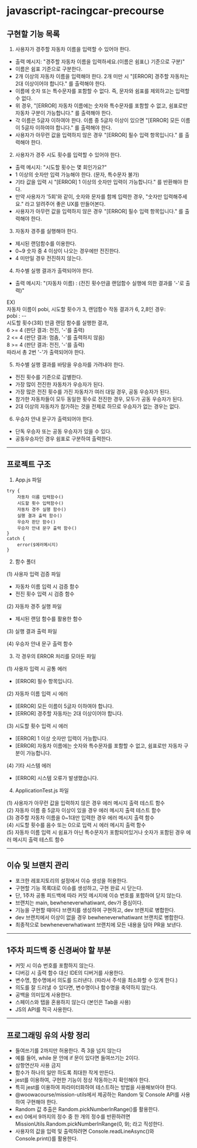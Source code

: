 # javascript-racingcar-precourse

## 구현할 기능 목록

1. 사용자가 경주할 자동차 이름을 입력할 수 있어야 한다.
- 출력 메시지: "경주할 자동차 이름을 입력하세요.(이름은 쉼표(,) 기준으로 구분)"
- 이름은 쉼표 기준으로 구분한다.
- 2개 이상의 자동차 이름을 입력해야 한다. 2개 미만 시 "[ERROR] 경주할 자동차는 2대 이상이어야 합니다." 를 출력해야 한다.
- 이름에 숫자 또는 특수문자를 포함할 수 없다. 즉, 문자와 쉼표를 제외하고는 입력할 수 없다.
- 위 경우, "[ERROR] 자동차 이름에는 숫자와 특수문자를 포함할 수 없고, 쉼표로만 자동차 구분이 가능합니다." 를 출력해야 한다.
- 각 이름은 5글자 이하여야 한다. 이름 중 5글자 이상이 있으면 "[ERROR] 모든 이름이 5글자 이하여야 합니다." 를 출력해야 한다.
- 사용자가 아무런 값을 입력하지 않은 경우 "[ERROR] 필수 입력 항목입니다." 를 출력해야 한다.

2. 사용자가 경주 시도 횟수를 입력할 수 있어야 한다.
- 출력 메시지: "시도할 횟수는 몇 회인가요?"
- 1 이상의 숫자만 입력 가능해야 한다. (문자, 특수문자 불가)
- 기타 값을 입력 시 "[ERROR] 1 이상의 숫자만 입력이 가능합니다." 를 반환해야 한다.
- 만약 사용자가 '5회'와 같이, 숫자와 문자를 함께 입력한 경우, "숫자만 입력해주세요." 라고 알려주어 좋은 UX를 만들어본다.
- 사용자가 아무런 값을 입력하지 않은 경우 "[ERROR] 필수 입력 항목입니다." 를 출력해야 한다.

3. 자동차 경주를 실행해야 한다.
- 제시된 랜덤함수를 이용한다.
- 0~9 숫자 중 4 이상이 나오는 경우에만 전진한다.
- 4 미만일 경우 전진하지 않는다.

4. 차수별 실행 결과가 출력되어야 한다.
- 출력 메시지: "(자동차 이름) : (전진 횟수만큼 랜덤함수 실행에 의한 결과를 '-'로 출력)"

EX)<br />
자동차 이름이 pobi, 시도할 횟수가 3, 랜덤함수 작동 결과가 6, 2,8인 경우: <br />
pobi : -- <br />
시도할 횟수(3회) 만큼 랜덤 함수를 실행한 결과, <br />
6 >= 4 (판단 결과: 전진, '-'를 출력) <br />
2 <= 4 (판단 결과: 멈춤, '-'를 출력하지 않음) <br />
8 >= 4 (판단 결과: 전진, '-'를 출력) <br />
따라서 총 2번 '-'가 출력되어야 한다. <br />

5. 차수별 실행 결과를 바탕을 우승자를 가려내야 한다.
- 전진 횟수를 기준으로 감별한다.
- 가장 많이 전진한 자동차가 우승자가 된다.
- 가장 많은 전진 횟수를 가진 자동차가 여러 대일 경우, 공동 우승자가 된다.
- 참가한 자동차들이 모두 동일한 횟수로 전진한 경우, 모두가 공동 우승자가 된다.
- 2대 이상의 자동차가 참가하는 것을 전제로 하므로 우승자가 없는 경우는 없다.

6. 우승자 안내 문구가 출력되어야 한다.
- 단독 우승자 또는 공동 우승자가 있을 수 있다.
- 공동우승자인 경우 쉼표로 구분하여 출력한다.


-----------

## 프로젝트 구조

1. App.js 파일
```
try {
    자동차 이름 입력함수()
    시도할 횟수 입력함수()
    자동차 경주 실행 함수()
    실행 결과 출력 함수()
    우승자 판단 함수()
    우승자 안내 문구 출력 함수()
}
catch {
    error($에러메시지)
}
```

2. 함수 폴더

(1) 사용자 입력 검증 파일
- 자동차 이름 입력 시 검증 함수
- 전진 횟수 입력 시 검증 함수

(2) 자동차 경주 실행 파일
- 제시된 랜덤 함수를 활용한 함수

(3) 실행 결과 출력 파일

(4) 우승자 안내 문구 출력 함수

3. 각 경우의 ERROR 처리를 모아둔 파일

(1) 사용자 입력 시 공통 에러
- [ERROR] 필수 항목입니다.

(2) 자동차 이름 입력 시 에러
- [ERROR] 모든 이름이 5글자 이하여야 합니다.
- [ERROR] 경주할 자동차는 2대 이상이어야 합니다.

(3) 시도할 횟수 입력 시 에러
- [ERROR] 1 이상 숫자만 입력이 가능합니다.
- [ERROR] 자동차 이름에는 숫자와 특수문자를 포함할 수 없고, 쉼표로만 자동차 구분이 가능합니다.

(4) 기타 시스템 에러
- [ERROR] 시스템 오류가 발생했습니다.

4. ApplicationTest.js 파일

(1) 사용자가 아무런 값을 입력하지 않은 경우 에러 메시지 출력 테스트 함수 <br />
(2) 자동차 이름 중 5글자 이상이 있을 경우 에러 메시지 출력 테스트 함수 <br />
(3) 경주할 자동차 이름을 0~1대만 입력한 경우 에러 메시지 출력 함수 <br />
(4) 시도할 횟수를 음수 또는 0으로 입력 시 에러 메시지 출력 함수 <br />
(5) 자동차 이름 입력 시 쉼표가 아닌 특수문자가 포함되어있거나 숫자가 포함된 경우 에러 메시지 출력 테스트 함수 <br />

-------

## 이슈 및 브랜치 관리
- 포크한 레포지토리의 설정에서 이슈 생성을 허용한다.
- 구현할 기능 목록대로 이슈를 생성하고, 구현 완료 시 닫는다.
- 단, 1주차 공통 피드백에 따라 커밋 메시지에 이슈 번호를 포함하여 닫지 않는다.
- 브랜치는 main, bewheneverwhatiwant, dev가 중심이다.
- 기능을 구현할 때마다 브랜치를 생성하여 구현하고, dev 브랜치로 병합한다.
- dev 브랜치에서 이상이 없을 경우 bewheneverwhatiwant 브랜치로 병합한다.
- 최종적으로 bewheneverwhatiwant 브랜치에 모든 내용을 담아 PR을 보낸다.

-----

## 1주차 피드백 중 신경써야 할 부분
- 커밋 시 이슈 번호를 포함하지 않는다.
- 디버깅 시 출력 함수 대신 IDE의 디버거를 사용한다.
- 변수명, 함수명에서 의도를 드러낸다. (따라서 주석을 최소화할 수 있게 한다.)
- 의도를 잘 드러낼 수 있다면, 변수명이나 함수명을 축약하지 않는다.
- 공백을 의미있게 사용한다.
- 스페이스와 탭을 혼용하지 않는다 (본인은 Tab을 사용)
- JS의 API를 적극 사용한다.
---

## 프로그래밍 유의 사항 정리
- 들여쓰기를 2까지만 허용한다. 즉 3을 넘지 않는다
- 예를 들어, while 문 안에 if 문이 있다면 들여쓰기는 2이다.
- 삼항연산자 사용 금지
- 함수가 하나의 일만 하도록 최대한 작게 만든다.
- jest를 이용하여, 구현한 기능이 정상 작동하는지 확인해야 한다.
- 특히 jest를 이용하여 파라미터화하여 테스트하는 방법을 사용해보아야 한다.
- @woowacourse/mission-utils에서 제공하는 Random 및 Console API를 사용하여 구현해야 한다.
- Random 값 추출은 Random.pickNumberInRange()를 활용한다.
- ex) 0에서 9까지의 정수 중 한 개의 정수를 반환하려면 MissionUtils.Random.pickNumberInRange(0, 9); 라고 직성한다.
- 사용자의 값을 입력 및 출력하려면 Console.readLineAsync()와 Console.print()를 활용한다.